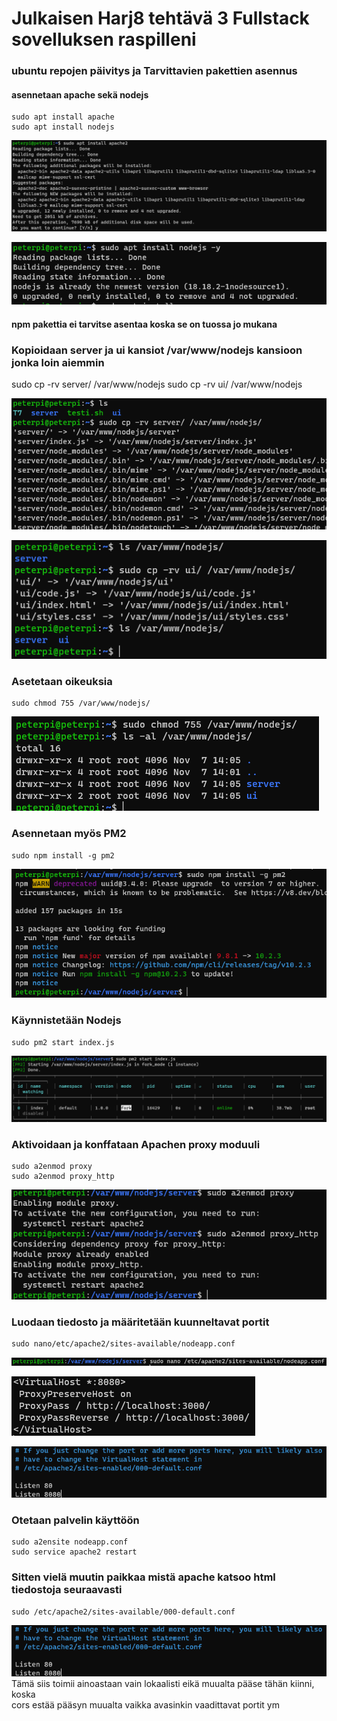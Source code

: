 # Julkaisen Harj8 tehtävä 3 Fullstack sovelluksen raspilleni

### ubuntu repojen päivitys ja Tarvittavien pakettien asennus
#### asennetaan apache sekä nodejs

    sudo apt install apache
    sudo apt install nodejs

![](/Kuvat/Harj8_teht3_install.png)

![](/Kuvat/Harj8_teht3_install2.png)

#### npm pakettia ei tarvitse asentaa koska se on tuossa jo mukana

### Kopioidaan server ja ui kansiot /var/www/nodejs kansioon jonka loin aiemmin

   sudo cp -rv server/ /var/www/nodejs
   sudo cp -rv ui/ /var/www/nodejs

![](/Kuvat/Harj8_teht3_kopio.png)

![](/Kuvat/Harj8_teht3_kopio2.png)

### Asetetaan oikeuksia

    sudo chmod 755 /var/www/nodejs/

![](/Kuvat/Harj8_teht3_oikeudet.png)

### Asennetaan myös PM2

    sudo npm install -g pm2

![](/Kuvat/Harj8_teht3_install3.png)

### Käynnistetään Nodejs

    sudo pm2 start index.js

![](/Kuvat/Harj8_teht3_kaynnistys.png)

### Aktivoidaan ja konffataan Apachen proxy moduuli

    sudo a2enmod proxy
    sudo a2enmod proxy_http

![](/Kuvat/Harj8_teht3_apache.png)

### Luodaan tiedosto ja määritetään kuunneltavat portit

    sudo nano/etc/apache2/sites-available/nodeapp.conf

![](/Kuvat/Harj8_teht3_apache2.png)

![](/Kuvat/Harj8_teht3_apache3.png)

![](/Kuvat/Harj8_teht3_apache4.png)

### Otetaan palvelin käyttöön

    sudo a2ensite nodeapp.conf
    sudo service apache2 restart

### Sitten vielä muutin paikkaa mistä apache katsoo html tiedostoja seuraavasti

    sudo /etc/apache2/sites-available/000-default.conf

![](/Kuvat/Harj8_teht3_apache4.png)
Tämä siis toimii ainoastaan vain lokaalisti eikä muualta pääse tähän kiinni, koska<br>
cors estää pääsyn muualta vaikka avasinkin vaadittavat portit ym